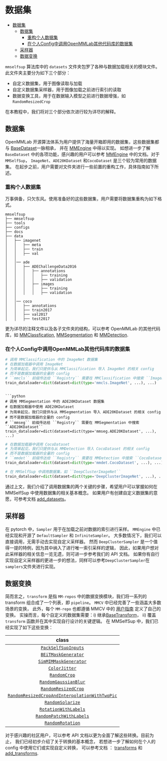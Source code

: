 # 数据集

- [数据集](#数据集)
  - [数据集](#数据集-1)
    - [重构个人数据集](#重构个人数据集)
    - [在个人Config中调用OpenMMLab其他代码库的数据集](#在个人config中调用openmmlab其他代码库的数据集)
  - [采样器](#采样器)
  - [数据变换](#数据变换)

`mmselfsup` 算法库中的 `datasets` 文件夹包罗了各种与数据加载相关的模块文件。
此文件夹主要分为如下三个部分：

- 自定义数据集，用于图像读取与加载
- 自定义数据集采样器，用于图像加载之前进行索引的读取
- 数据变换工具，用于在数据输入模型之前进行数据增强，如 `RandomResizedCrop`

在本教程中，我们将对三个部分依次进行较为详尽的解释。

## 数据集

OpenMMLab 开源算法体系为用户提供了海量开箱即用的数据集，这些数据集都与 [BaseDataset](https://github.com/open-mmlab/mmengine/blob/429bb27972bee1a9f3095a4d5f6ac5c0b88ccf54/mmengine/dataset/base_dataset.py#L116)一脉相承，
并在 [MMEngine](https://github.com/open-mmlab/mmengine) 中得以实现。 如想进一步了解 `BaseDataset` 中的各项功能，感兴趣的用户可以参考 [MMEngine](https://mmengine.readthedocs.io/en/latest/advanced_tutorials/basedataset.html) 中的文档。对于`MMSelfSup`， `ImageNet`、`ADE20KDataset` 和`CocoDataset` 是三个较为常用的数据集。 在起步之前，用户需要对文件夹进行一些前置的重构工作，具体指南如下所述。

### 重构个人数据集

万事俱备，只欠东风。使用准备好的这些数据集，用户需要将数据集重构为如下格式。

```
mmselfsup
├── mmselfsup
├── tools
├── configs
├── docs
├── data
│   ├── imagenet
│   │   ├── meta
│   │   ├── train
│   │   ├── val
│   │
│   │── ade
│   │   ├── ADEChallengeData2016
│   │   │   ├── annotations
│   │   │   │   ├── training
│   │   │   │   ├── validation
│   │   │   ├── images
│   │   │   │   ├── training
│   │   │   │   ├── validation
│   │
│   │── coco
│   │   ├── annotations
│   │   ├── train2017
│   │   ├── val2017
│   │   ├── test2017
```


更为详尽的注释文件以及各子文件夹的结构，可以参考 OpenMMLab 的其他代码库，如 [MMClassfication](https://github.com/open-mmlab/mmclassification),
[MMSegmentation](https://github.com/open-mmlab/mmsegmentation) 和 [MMDetection](https://github.com/open-mmlab/mmdetection).


### 在个人Config中调用OpenMMLab其他代码库的数据集


```python
# 调用 MMClassification 中的 ImageNet 数据集
# 在数据加载器中调用 ImageNet
# 为简单起见，我们只提供与从 MMClassification 导入 ImageNet 的相关 config
# 而不是数据加载器的全量的 config
# ``mmcls`` 前缀传达给 ``Registry`` 需要在 MMClassification 中搜索 ``ImageNet``
train_dataloader=dict(dataset=dict(type='mmcls.ImageNet', ...), ...)
```

```

```python
# 调用 MMSegmentation 中的 ADE20KDataset 数据集
# 在数据加载器中使用 ADE20KDataset
# 为简单起见，我们只提供与从 MMSegmentation 导入 ADE20KDataset 的相关 config
# 而不是数据加载器的全量的 config
# ``mmseg`` 前缀传达给 ``Registry`` 需要在 MMSegmentation 中搜索 ``ADE20KDataset``
train_dataloader=dict(dataset=dict(type='mmseg.ADE20KDataset', ...), ...)
```

```python
# 在数据加载器中调用 CocoDataset
# 为简单起见，我们只提供与从 MMDetection 导入 CocoDataset 的相关 config
# 而不是数据加载器的全量的 config
# ``mmdet`` 前缀传达给 ``Registry`` 需要在 MMDetection 中搜索 ``CocoDataset``
train_dataloader=dict(dataset=dict(type='mmdet.CocoDataset', ...), ...)
```

```python
# 在 MMSelfSup 中调用数据集，如 ``DeepClusterImageNet``
train_dataloader=dict(dataset=dict(type='DeepClusterImageNet', ...), ...)
```


通过上文，我们介绍了调用数据集的两个关键的步骤，希望用户可以掌握如何在 MMSelfSup 中使用数据集的相关基本概念。 如果用户有创建自定义数据集的意愿，可参考文档 [add_datasets](./add_datasets.md)。

## 采样器


在 pytorch 中，`Sampler` 用于在加载之前对数据的索引进行采样。 `MMEngine` 中已经实现和开源了 `DefaultSampler` 和
`InfiniteSampler`。 大多数情况下，我们可以直接调用，无需手动去实现自定义采样器。 然而 `DeepClusterSampler` 是一个值得一提的特例，因为其中纳入了进行唯一索引采样的逻辑， 因此，如果用户想对此采样器的相关信息一览无遗，则可进一步参考我们的 API 文档。 如果你有自行实现自定义采样器的更进一步的想法，同样可以参考`DeepClusterSampler`在`samplers`文件夹进行实现。

## 数据变换

简而言之，`transform` 是指 `MM-repos` 中的数据变换模块，我们将一系列的 transform 组合成了一个列表，即 `pipeline`。
`MMCV` 中已经完善了一些涵盖大多数场景的变换， 此外，每个 `MM-repo` 也都遵循 MMCV 中的 [用户指南](https://github.com/open-mmlab/mmcv/blob/dev-2.x/docs/zh_cn/understand_mmcv/data_transform.md ) 定义了自己的变换。 实操而言，每个自定义的数据集需要：i) 继承[BaseTransform](https://github.com/open-mmlab/mmcv/blob/19a024155a0b710568c2faeae07dead2a5550392/mmcv/transforms/base.py#L6)，
ii) 覆盖 `transform` 函数并在其中实现自行设计的关键逻辑。 在 MMSelfSup 中，我们已经实现了如下这些变换：

|                                                      class                                                      |
| :-------------------------------------------------------------------------------------------------------------: |
|                           [`PackSelfSupInputs`](mmselfsup.datasets.PackSelfSupInputs)                           |
|                           [`BEiTMaskGenerator`](mmselfsup.datasets.BEiTMaskGenerator)                           |
|                         [`SimMIMMaskGenerator`](mmselfsup.datasets.SimMIMMaskGenerator)                         |
|                                 [`ColorJitter`](mmselfsup.datasets.ColorJitter)                                 |
|                                  [`RandomCrop`](mmselfsup.datasets.RandomCrop)                                  |
|                          [`RandomGaussianBlur`](mmselfsup.datasets.RandomGaussianBlur)                          |
|                           [`RandomResizedCrop`](mmselfsup.datasets.RandomResizedCrop)                           |
| [`RandomResizedCropAndInterpolationWithTwoPic`](mmselfsup.datasets.RandomResizedCropAndInterpolationWithTwoPic) |
|                              [`RandomSolarize`](mmselfsup.datasets.RandomSolarize)                              |
|                          [`RotationWithLabels`](mmselfsup.datasets.RotationWithLabels)                          |
|                       [`RandomPatchWithLabels`](mmselfsup.datasets.RandomPatchWithLabels)                       |
|                              [`RandomRotation`](mmselfsup.datasets.RandomRotation)                              |



对于感兴趣的社区用户，可以参考 API 文档以更为全面了解这些转换。目前为止， 我们已经初步介绍了关于转换的基本概念，
若想进一步了解如何在个人的 config 中使用它们或实现自定义转换，
可以参考文档 ： [transforms](./transforms.md) 和[add_transforms](./add_transforms.md).

